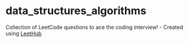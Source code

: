 # data_structures_algorithms
Collection of LeetCode questions to ace the coding interview! - Created using [LeetHub](https://github.com/QasimWani/LeetHub)
